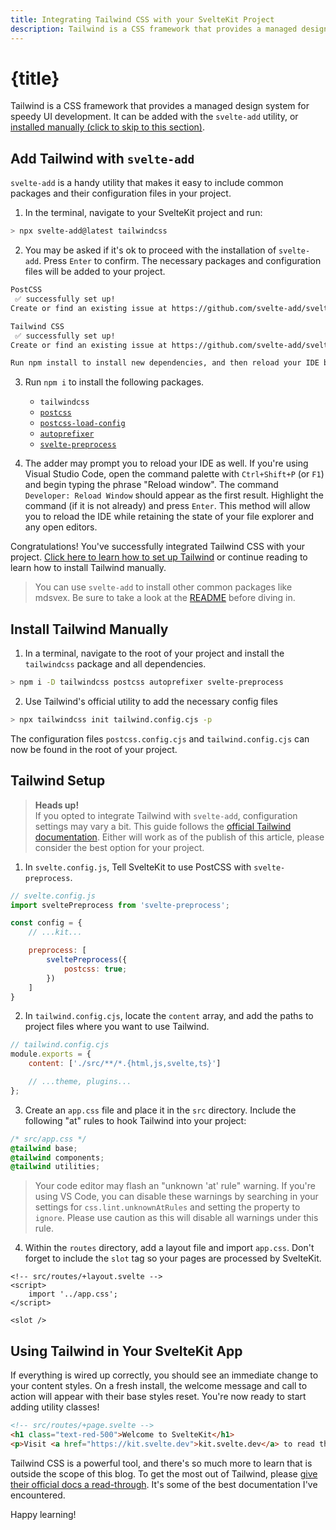 ```yaml
---
title: Integrating Tailwind CSS with your SvelteKit Project
description: Tailwind is a CSS framework that provides a managed design system for speedy UI development.
---
```


# {title}

Tailwind is a CSS framework that provides a managed design system for speedy UI development. It can be added with the `svelte-add` utility, or [installed manually (click to skip to this section)](/integrating-tailwind#install-tailwind-manually).

## Add Tailwind with `svelte-add`

`svelte-add` is a handy utility that makes it easy to include common packages and their configuration files in your project.

1. In the terminal, navigate to your SvelteKit project and run:

```bash
> npx svelte-add@latest tailwindcss
```

2. You may be asked if it's ok to proceed with the installation of `svelte-add`. Press `Enter` to confirm. The necessary packages and configuration files will be added to your project.

```bash
PostCSS
 ✅ successfully set up!
Create or find an existing issue at https://github.com/svelte-add/svelte-add/issues if this is wrong.

Tailwind CSS
 ✅ successfully set up!
Create or find an existing issue at https://github.com/svelte-add/svelte-add/issues if this is wrong.

Run npm install to install new dependencies, and then reload your IDE before starting your app.
```

3. Run `npm i` to install the following packages.

   - `tailwindcss`
   - [`postcss`](https://postcss.org/)
   - [`postcss-load-config`](https://github.com/postcss/postcss-load-config)
   - [`autoprefixer`](https://github.com/postcss/autoprefixer)
   - [`svelte-preprocess`](https://github.com/sveltejs/svelte-preprocess)

4. The adder may prompt you to reload your IDE as well. If you're using Visual Studio Code, open the command palette with `Ctrl+Shift+P` (or `F1`) and begin typing the phrase "Reload window". The command `Developer: Reload Window` should appear as the first result. Highlight the command (if it is not already) and press `Enter`. This method will allow you to reload the IDE while retaining the state of your file explorer and any open editors.

Congratulations! You've successfully integrated Tailwind CSS with your project. [Click here to learn how to set up Tailwind](/integrating-tailwind#tailwind-setup) or continue reading to learn how to install Tailwind manually.

> You can use `svelte-add` to install other common packages like mdsvex. Be sure to take a look at the [README](https://github.com/svelte-add/svelte-add#readme) before diving in.

<h2 id="install-tailwind-manually">Install Tailwind Manually</h2>

1. In a terminal, navigate to the root of your project and install the `tailwindcss` package and all dependencies.

```bash
> npm i -D tailwindcss postcss autoprefixer svelte-preprocess
```

2. Use Tailwind's official utility to add the necessary config files

```bash
> npx tailwindcss init tailwind.config.cjs -p
```

The configuration files `postcss.config.cjs` and `tailwind.config.cjs` can now be found in the root of your project.

<h2 id="tailwind-setup">Tailwind Setup</h2>

> **Heads up!** <br> If you opted to integrate Tailwind with `svelte-add`, configuration settings may vary a bit. This guide follows the [official Tailwind documentation](https://tailwindcss.com/docs/guides/sveltekit). Either will work as of the publish of this article, please consider the best option for your project.

1. In `svelte.config.js`, Tell SvelteKit to use PostCSS with `svelte-preprocess`.

```js
// svelte.config.js
import sveltePreprocess from 'svelte-preprocess';

const config = {
	// ...kit...

	preprocess: [
		sveltePreprocess({
			postcss: true;
		})
	]
}
```

2. In `tailwind.config.cjs`, locate the `content` array, and add the paths to project files where you want to use Tailwind.

```js
// tailwind.config.cjs
module.exports = {
	content: ['./src/**/*.{html,js,svelte,ts}']

	// ...theme, plugins...
};
```

3. Create an `app.css` file and place it in the `src` directory. Include the following "at" rules to hook Tailwind into your project:

```css
/* src/app.css */
@tailwind base;
@tailwind components;
@tailwind utilities;
```

> Your code editor may flash an "unknown 'at' rule" warning. If you're using VS Code, you can disable these warnings by searching in your settings for `css.lint.unknownAtRules` and setting the property to `ignore`. Please use caution as this will disable all warnings under this rule.

4. Within the `routes` directory, add a layout file and import `app.css`. Don't forget to include the `slot` tag so your pages are processed by SvelteKit.

```svelte
<!-- src/routes/+layout.svelte -->
<script>
	import '../app.css';
</script>

<slot />
```

## Using Tailwind in Your SvelteKit App

If everything is wired up correctly, you should see an immediate change to your content styles. On a fresh install, the welcome message and call to action will appear with their base styles reset. You're now ready to start adding utility classes!

```html
<!-- src/routes/+page.svelte -->
<h1 class="text-red-500">Welcome to SvelteKit</h1>
<p>Visit <a href="https://kit.svelte.dev">kit.svelte.dev</a> to read the documentation</p>
```

Tailwind CSS is a powerful tool, and there's so much more to learn that is outside the scope of this blog. To get the most out of Tailwind, please [give their official docs a read-through](https://tailwindcss.com/docs/utility-first). It's some of the best documentation I've encountered.

Happy learning!
